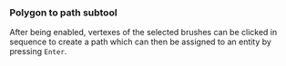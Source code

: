 ### Polygon to path subtool
After being enabled, vertexes of the selected brushes can be clicked in sequence to create a path which can then be assigned to an entity by pressing `Enter`.
